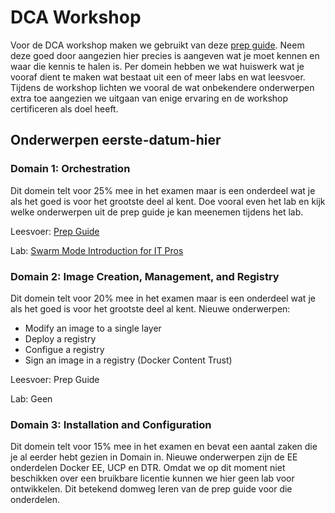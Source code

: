 # DCA Workshop

Voor de DCA workshop maken we gebruikt van deze [prep guide](https://github.com/DevOps-Academy-Org/dca-prep-guide).
Neem deze goed door aangezien hier precies is aangeven wat je moet kennen en waar die kennis te halen is. Per domein hebben we wat huiswerk wat je vooraf dient te maken wat bestaat uit een of meer labs en wat leesvoer. Tijdens de workshop lichten we vooral de wat onbekendere onderwerpen extra toe aangezien we uitgaan van enige ervaring en de workshop certificeren als doel heeft. 

## Onderwerpen eerste-datum-hier

### Domain 1: Orchestration

Dit domein telt voor 25% mee in het examen maar is een onderdeel wat je als het goed is voor het grootste deel al kent. Doe vooral even het lab en kijk welke onderwerpen uit de prep guide je kan meenemen tijdens het lab.

Leesvoer: [Prep Guide](https://github.com/DevOps-Academy-Org/dca-prep-guide#domain-1-orchestration-25-of-exam)

Lab: [Swarm Mode Introduction for IT Pros](https://training.play-with-docker.com/ops-s1-swarm-intro/)

### Domain 2: Image Creation, Management, and Registry

Dit domein telt voor 20% mee in het examen maar is een onderdeel wat je als het goed is voor het grootste deel al kent. Nieuwe onderwerpen:

- Modify an image to a single layer
- Deploy a registry
- Configue a registry
- Sign an image in a registry (Docker Content Trust)

Leesvoer: Prep Guide

Lab: Geen

### Domain 3: Installation and Configuration

Dit domein telt voor 15% mee in het examen en bevat een aantal zaken die je al eerder hebt gezien in Domain in. Nieuwe onderwerpen zijn de EE onderdelen Docker EE, UCP en DTR. Omdat we op dit moment niet beschikken over een bruikbare licentie kunnen we hier geen lab voor ontwikkelen. Dit betekend domweg leren van de prep guide voor die onderdelen.

